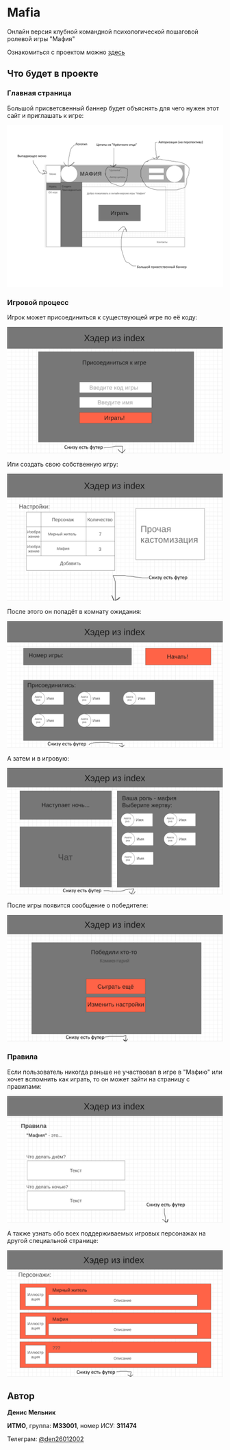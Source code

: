 # Mafia
Онлайн версия клубной командной психологической пошаговой ролевой игры "Мафия"

Ознакомиться с проектом можно [здесь](https://den26012002.github.io/Mafia) 

## Что будет в проекте

### Главная страница
Большой присветсвенный баннер будет объяснять для чего нужен этот сайт и приглашать к игре:

![index](docs/pages_layouts_img/index.png)

### Игровой процесс
Игрок может присоединиться к существующей игре по её коду:

![joinTheGame](docs/pages_layouts_img/joinTheGame.png)

Или создать свою собственную игру:

![gameSettings](docs/pages_layouts_img/gameSettings.png)

После этого он попадёт в комнату ожидания:

![waitingRoom](docs/pages_layouts_img/waitingRoom.png)

А затем и в игровую:

![playingRoom](docs/pages_layouts_img/playingRoom.png)

После игры появится сообщение о победителе:

![winScreen](docs/pages_layouts_img/winScreen.png)

### Правила

Если пользователь никогда раньше не участвовал в игре в "Мафию" или хочет вспомнить как играть, то он может зайти на страницу с правилами:

![rules](docs/pages_layouts_img/rules.png)

А также узнать обо всех поддерживаемых игровых персонажах на другой специальной странице:

![heroesDescription](docs/pages_layouts_img/heroesDescription.png)

## Автор
**Денис Мельник**

**ИТМО**, группа: **M33001**, номер ИСУ: **311474**

Телеграм: [@den26012002](t.me/den26012002)